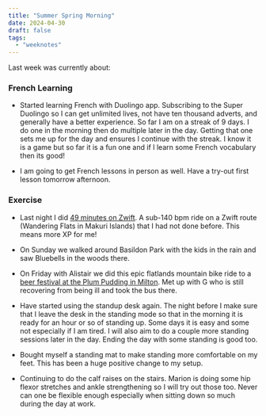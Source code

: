 ```yaml
---
title: "Summer Spring Morning"
date: 2024-04-30
draft: false
tags:
  - "weeknotes"
---
```


Last week was currently about:

### French Learning

- Started learning French with Duolingo app. Subscribing to the Super Duolingo so I can get unlimited lives, not have ten thousand adverts, and generally have a better experience. So far I am on a streak of 9 days. I do one in the morning then do multiple later in the day. Getting that one sets me up for the day and ensures I continue with the streak. I know it is a game but so far it is a fun one and if I learn some French vocabulary then its good!

- I am going to get French lessons in person as well. Have a try-out first lesson tomorrow afternoon.

### Exercise

- Last night I did <a href="https://www.strava.com/activities/11293586614">49 minutes on Zwift</a>. A sub-140 bpm ride on a Zwift route (Wandering Flats in Makuri Islands) that I had not done before. This means more XP for me!
- On Sunday we walked around Basildon Park with the kids in the rain and saw Bluebells in the woods there.

- On Friday with Alistair we did this epic flatlands mountain bike ride to a
  <a href="https://www.strava.com/activities/11271092113">beer festival at the Plum Pudding in Milton</a>. Met up with G who is still recovering from being ill and took the bus there.

- Have started using the standup desk again. The night before I make sure that I leave the desk in the standing mode so that in the morning it is ready for an hour or so of standing up. Some days it is easy and some not especially if I am tired. I will also aim to do a couple more standing sessions later in the day. Ending the day with some standing is good too.</p>

- Bought myself a standing mat to make standing more comfortable on my feet. This has been a huge positive change to my setup.

- Continuing to do the calf raises on the stairs. Marion is doing some hip flexor stretches and ankle strengthening so I will try out those too. Never can one be flexible enough especially when sitting down so much during the day at work.
